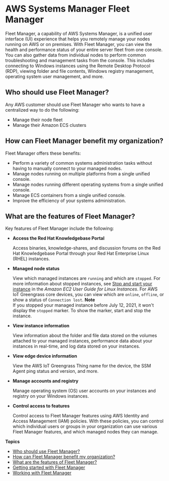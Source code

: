 # AWS Systems Manager Fleet Manager<a name="fleet"></a>

Fleet Manager, a capability of AWS Systems Manager, is a unified user interface \(UI\) experience that helps you remotely manage your nodes running on AWS or on premises\. With Fleet Manager, you can view the health and performance status of your entire server fleet from one console\. You can also gather data from individual nodes to perform common troubleshooting and management tasks from the console\. This includes connecting to Windows instances using the Remote Desktop Protocol \(RDP\), viewing folder and file contents, Windows registry management, operating system user management, and more\.

## Who should use Fleet Manager?<a name="fleet-who"></a>

Any AWS customer should use Fleet Manager who wants to have a centralized way to do the following:
+ Manage their node fleet
+ Manage their Amazon ECS clusters

## How can Fleet Manager benefit my organization?<a name="fleet-benefits"></a>

Fleet Manager offers these benefits:
+ Perform a variety of common systems administration tasks without having to manually connect to your managed nodes\.
+ Manage nodes running on multiple platforms from a single unified console\.
+ Manage nodes running different operating systems from a single unified console\.
+ Manage ECS containers from a single unified console\.
+ Improve the efficiency of your systems administration\.

## What are the features of Fleet Manager?<a name="fleet-features"></a>

Key features of Fleet Manager include the following:
+ **Access the Red Hat Knowledgebase Portal**

  Access binaries, knowledge\-shares, and discussion forums on the Red Hat Knowledgebase Portal through your Red Hat Enterprise Linux \(RHEL\) instances\.
+ **Managed node status** 

  View which managed instances are `running` and which are `stopped`\. For more information about stopped instances, see [Stop and start your instance](https://docs.aws.amazon.com/AWSEC2/latest/UserGuide/Stop_Start.html) in the *Amazon EC2 User Guide for Linux Instances*\. For AWS IoT Greengrass core devices, you can view which are `online`, `offline`, or show a status of `Connection lost`\.
**Note**  
If you stopped your managed instance before July 12, 2021, it won't display the `stopped` marker\. To show the marker, start and stop the instance\.
+ **View instance information**

  View information about the folder and file data stored on the volumes attached to your managed instances, performance data about your instances in real\-time, and log data stored on your instances\.
+ **View edge device information**

  View the AWS IoT Greengrass Thing name for the device, the SSM Agent ping status and version, and more\.
+ **Manage accounts and registry**

  Manage operating system \(OS\) user accounts on your instances and registry on your Windows instances\.
+ **Control access to features**

  Control access to Fleet Manager features using AWS Identity and Access Management \(IAM\) policies\. With these policies, you can control which individual users or groups in your organization can use various Fleet Manager features, and which managed nodes they can manage\.

**Topics**
+ [Who should use Fleet Manager?](#fleet-who)
+ [How can Fleet Manager benefit my organization?](#fleet-benefits)
+ [What are the features of Fleet Manager?](#fleet-features)
+ [Getting started with Fleet Manager](fleet-getting-started.md)
+ [Working with Fleet Manager](fleet-working.md)